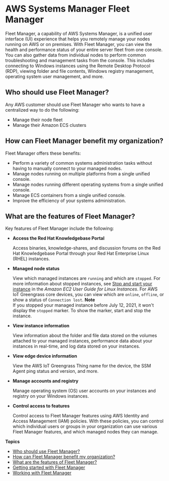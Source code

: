 # AWS Systems Manager Fleet Manager<a name="fleet"></a>

Fleet Manager, a capability of AWS Systems Manager, is a unified user interface \(UI\) experience that helps you remotely manage your nodes running on AWS or on premises\. With Fleet Manager, you can view the health and performance status of your entire server fleet from one console\. You can also gather data from individual nodes to perform common troubleshooting and management tasks from the console\. This includes connecting to Windows instances using the Remote Desktop Protocol \(RDP\), viewing folder and file contents, Windows registry management, operating system user management, and more\.

## Who should use Fleet Manager?<a name="fleet-who"></a>

Any AWS customer should use Fleet Manager who wants to have a centralized way to do the following:
+ Manage their node fleet
+ Manage their Amazon ECS clusters

## How can Fleet Manager benefit my organization?<a name="fleet-benefits"></a>

Fleet Manager offers these benefits:
+ Perform a variety of common systems administration tasks without having to manually connect to your managed nodes\.
+ Manage nodes running on multiple platforms from a single unified console\.
+ Manage nodes running different operating systems from a single unified console\.
+ Manage ECS containers from a single unified console\.
+ Improve the efficiency of your systems administration\.

## What are the features of Fleet Manager?<a name="fleet-features"></a>

Key features of Fleet Manager include the following:
+ **Access the Red Hat Knowledgebase Portal**

  Access binaries, knowledge\-shares, and discussion forums on the Red Hat Knowledgebase Portal through your Red Hat Enterprise Linux \(RHEL\) instances\.
+ **Managed node status** 

  View which managed instances are `running` and which are `stopped`\. For more information about stopped instances, see [Stop and start your instance](https://docs.aws.amazon.com/AWSEC2/latest/UserGuide/Stop_Start.html) in the *Amazon EC2 User Guide for Linux Instances*\. For AWS IoT Greengrass core devices, you can view which are `online`, `offline`, or show a status of `Connection lost`\.
**Note**  
If you stopped your managed instance before July 12, 2021, it won't display the `stopped` marker\. To show the marker, start and stop the instance\.
+ **View instance information**

  View information about the folder and file data stored on the volumes attached to your managed instances, performance data about your instances in real\-time, and log data stored on your instances\.
+ **View edge device information**

  View the AWS IoT Greengrass Thing name for the device, the SSM Agent ping status and version, and more\.
+ **Manage accounts and registry**

  Manage operating system \(OS\) user accounts on your instances and registry on your Windows instances\.
+ **Control access to features**

  Control access to Fleet Manager features using AWS Identity and Access Management \(IAM\) policies\. With these policies, you can control which individual users or groups in your organization can use various Fleet Manager features, and which managed nodes they can manage\.

**Topics**
+ [Who should use Fleet Manager?](#fleet-who)
+ [How can Fleet Manager benefit my organization?](#fleet-benefits)
+ [What are the features of Fleet Manager?](#fleet-features)
+ [Getting started with Fleet Manager](fleet-getting-started.md)
+ [Working with Fleet Manager](fleet-working.md)